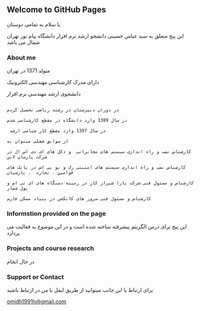 ## Welcome to GitHub Pages

با سلام به تمامی دوستان

این پیج متعلق به سید عباس حسینی دانشجو ارشد نرم افزار دانشگاه پیام نور تهران شمال می باشد 

### About me

متولد 1371 در تهران 

دارای مدرک کارشناسی مهندسی الکترونیک

دانشجوی ارشد مهندسی نرم افزار 

```about me

در دوران دبیرستان در رشته ریاضی تحصیل کردم

در سال 1389 وارد دانشگاه در مقطع کارشناسی شدم

 در سال 1397 وارد مقطع کار شناسی ارشد 

از سوابق شغلی میتوان به

کارشناس نصب و راه اندازی سیستم های مخابراتی  و دکل های ای دی اس ال در شرکت پارسان لاین

کارشناس نصب و راه اندازی سیستم های امنیتی رک و یو پی اس در بانک های قوامین ، تجارت  ، پارسیان

کارشناس و مسئول فنی شرکت پارا شیراز کار در زمینه دستگاه های ای تی ام و پول شمار

کارشناس و مسئول فنی سرور های کانکشن در بنیاد مسکن فارس

```



### Informstion provided on the page 

این پیج برای درس الگریتم پیشرفته ساخته شده است و در این موضوع به فعالیت می پردازد


### Projects and course research

در حال انجام 

### Support or Contact

برای ارتباط با این جانب میتوانید از طریق ایمل با من در ارتباط باشید

omidh1991h@gmail.com
